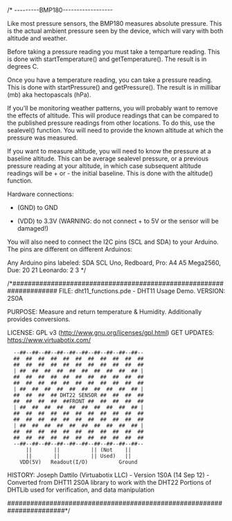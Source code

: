 
/* ---------BMP180------------------

Like most pressure sensors, the BMP180 measures absolute pressure.
This is the actual ambient pressure seen by the device, which will
vary with both altitude and weather.

Before taking a pressure reading you must take a temparture reading.
This is done with startTemperature() and getTemperature().
The result is in degrees C.

Once you have a temperature reading, you can take a pressure reading.
This is done with startPressure() and getPressure().
The result is in millibar (mb) aka hectopascals (hPa).

If you'll be monitoring weather patterns, you will probably want to
remove the effects of altitude. This will produce readings that can
be compared to the published pressure readings from other locations.
To do this, use the sealevel() function. You will need to provide
the known altitude at which the pressure was measured.

If you want to measure altitude, you will need to know the pressure
at a baseline altitude. This can be average sealevel pressure, or
a previous pressure reading at your altitude, in which case
subsequent altitude readings will be + or - the initial baseline.
This is done with the altitude() function.

Hardware connections:

- (GND) to GND
+ (VDD) to 3.3V (WARNING: do not connect + to 5V or the sensor will be damaged!)

You will also need to connect the I2C pins (SCL and SDA) to your
Arduino. The pins are different on different Arduinos:

Any Arduino pins labeled:  SDA  SCL
Uno, Redboard, Pro:        A4   A5
Mega2560, Due:             20   21
Leonardo:                   2    3
*/

/*####################################################################
 FILE: dht11_functions.pde - DHT11 Usage Demo.
 VERSION: 2S0A

 PURPOSE: Measure and return temperature & Humidity. Additionally provides conversions.

 LICENSE: GPL v3 (http://www.gnu.org/licenses/gpl.html)
 GET UPDATES: https://www.virtuabotix.com/

      --##--##--##--##--##--##--##--##--##--##--
      ##  ##  ##  ##  ##  ##  ##  ##  ##  ##  ##
      ##  ##  ##  ##  ##  ##  ##  ##  ##  ##  ##
      | ##  ##  ##  ##  ##  ##  ##  ##  ##  ## |
      ##  ##  ##  ##  ##  ##  ##  ##  ##  ##  ##
      ##  ##  ##  ##  ##  ##  ##  ##  ##  ##  ##
      | ##  ##  ##  ##  ##  ##  ##  ##  ##  ## |
      ##  ##  ##  ## DHT22 SENSOR ##  ##  ##  ##
      ##  ##  ##  ##  ##FRONT ##  ##  ##  ##  ##
      | ##  ##  ##  ##  ##  ##  ##  ##  ##  ## |
      ##  ##  ##  ##  ##  ##  ##  ##  ##  ##  ##
      ##  ##  ##  ##  ##  ##  ##  ##  ##  ##  ##
      | ##  ##  ##  ##  ##  ##  ##  ##  ##  ## |
      ##  ##  ##  ##  ##  ##  ##  ##  ##  ##  ##
      ##  ##  ##  ##  ##  ##  ##  ##  ##  ##  ##
      --##--##--##--##--##--##--##--##--##--##--
          ||       ||          || (Not    ||
          ||       ||          || Used)   ||
        VDD(5V)   Readout(I/O)          Ground

  HISTORY:
  Joseph Dattilo (Virtuabotix LLC) - Version 1S0A (14 Sep 12)
    -Converted from DHT11 2S0A library to work with the DHT22
     Portions of DHTLib used for verification, and data manipulation
     
#######################################################################*/

